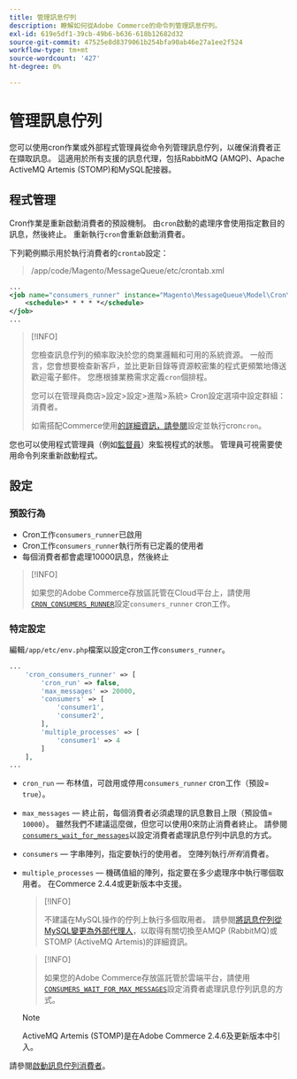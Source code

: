 ```yaml
---
title: 管理訊息佇列
description: 瞭解如何從Adobe Commerce的命令列管理訊息佇列。
exl-id: 619e5df1-39cb-49b6-b636-618b12682d32
source-git-commit: 47525e8d8379061b254bfa90ab46e27a1ee2f524
workflow-type: tm+mt
source-wordcount: '427'
ht-degree: 0%

---
```


# 管理訊息佇列

您可以使用cron作業或外部程式管理員從命令列管理訊息佇列，以確保消費者正在擷取訊息。 這適用於所有支援的訊息代理，包括RabbitMQ (AMQP)、Apache ActiveMQ Artemis (STOMP)和MySQL配接器。

## 程式管理

Cron作業是重新啟動消費者的預設機制。 由`cron`啟動的處理序會使用指定數目的訊息，然後終止。 重新執行`cron`會重新啟動消費者。

下列範例顯示用於執行消費者的`crontab`設定：

> /app/code/Magento/MessageQueue/etc/crontab.xml

```xml
...
<job name="consumers_runner" instance="Magento\MessageQueue\Model\Cron\ConsumersRunner" method="run">
    <schedule>* * * * *</schedule>
</job>
...
```

>[!INFO]
>
>您檢查訊息佇列的頻率取決於您的商業邏輯和可用的系統資源。 一般而言，您會想要檢查新客戶，並比更新目錄等資源較密集的程式更頻繁地傳送歡迎電子郵件。 您應根據業務需求定義`cron`個排程。
>
>您可以在管理員商店>設定>設定>進階>系統> Cron設定選項中設定群組：消費者。
>
>如需搭配Commerce使用[的詳細資訊，請參閱](../cli/configure-cron-jobs.md)設定並執行cron`cron`。

您也可以使用程式管理員（例如[監督員](https://supervisord.readthedocs.io/en/latest/)）來監視程式的狀態。 管理員可視需要使用命令列來重新啟動程式。

## 設定

### 預設行為

- Cron工作`consumers_runner`已啟用
- Cron工作`consumers_runner`執行所有已定義的使用者
- 每個消費者都會處理10000訊息，然後終止

>[!INFO]
>
>如果您的Adobe Commerce存放區託管在Cloud平台上，請使用[`CRON_CONSUMERS_RUNNER`](https://experienceleague.adobe.com/docs/commerce-cloud-service/user-guide/configure/env/stage/variables-deploy.html#cron_consumers_runner)設定`consumers_runner` cron工作。

### 特定設定

編輯`/app/etc/env.php`檔案以設定cron工作`consumers_runner`。

```php
...
    'cron_consumers_runner' => [
        'cron_run' => false,
        'max_messages' => 20000,
        'consumers' => [
            'consumer1',
            'consumer2',
        ],
        'multiple_processes' => [
            'consumer1' => 4
        ]
    ],
...
```

- `cron_run` — 布林值，可啟用或停用`consumers_runner` cron工作（預設= `true`）。
- `max_messages` — 終止前，每個消費者必須處理的訊息數目上限（預設值= `10000`）。 雖然我們不建議這麼做，但您可以使用0來防止消費者終止。 請參閱[`consumers_wait_for_messages`](../reference/config-reference-envphp.md#consumerswaitformessages)以設定消費者處理訊息佇列中訊息的方式。
- `consumers` — 字串陣列，指定要執行的使用者。 空陣列執行&#x200B;*所有*&#x200B;消費者。
- `multiple_processes` — 機碼值組的陣列，指定要在多少處理序中執行哪個取用者。 在Commerce 2.4.4或更新版本中支援。

  >[!INFO]
  >
  >不建議在MySQL操作的佇列上執行多個取用者。 請參閱[將訊息佇列從MySQL變更為外部代理人](https://developer.adobe.com/commerce/php/development/components/message-queues/#change-message-queue-from-mysql-to-external-brokers)，以取得有關切換至AMQP (RabbitMQ)或STOMP (ActiveMQ Artemis)的詳細資訊。

  >[!INFO]
  >
  >如果您的Adobe Commerce存放區託管於雲端平台，請使用[`CONSUMERS_WAIT_FOR_MAX_MESSAGES`](https://experienceleague.adobe.com/docs/commerce-cloud-service/user-guide/configure/env/stage/variables-deploy.html#consumers_wait_for_max_messages)設定消費者處理訊息佇列訊息的方式。

  >[!NOTE]
  >
  >ActiveMQ Artemis (STOMP)是在Adobe Commerce 2.4.6及更新版本中引入。

請參閱[啟動訊息佇列消費者](../cli/start-message-queues.md)。
